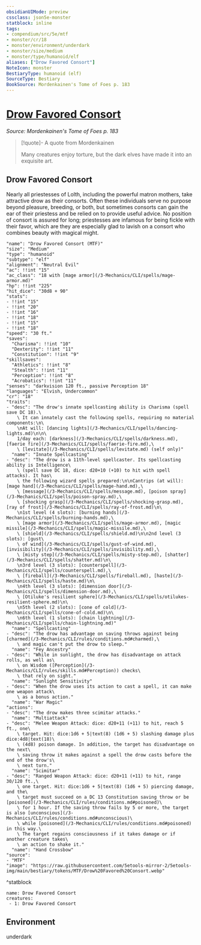 ```yaml
---
obsidianUIMode: preview
cssclass: json5e-monster
statblock: inline
tags:
- compendium/src/5e/mtf
- monster/cr/18
- monster/environment/underdark
- monster/size/medium
- monster/type/humanoid/elf
aliases: ["Drow Favored Consort"]
NoteIcon: monster
BestiaryType: humanoid (elf)
SourceType: Bestiary
BookSource: Mordenkainen's Tome of Foes p. 183
---
```

# [Drow Favored Consort](3-Mechanics\CLI\bestiary\humanoid/drow-favored-consort-mtf.md)
*Source: Mordenkainen's Tome of Foes p. 183*  

> [!quote]- A quote from Mordenkainen  
> 
> Many creatures enjoy torture, but the dark elves have made it into an exquisite art.

## Drow Favored Consort

Nearly all priestesses of Lolth, including the powerful matron mothers, take attractive drow as their consorts. Often these individuals serve no purpose beyond pleasure, breeding, or both, but sometimes consorts can gain the ear of their priestess and be relied on to provide useful advice. No position of consort is assured for long; priestesses are infamous for being fickle with their favor, which are they are especially glad to lavish on a consort who combines beauty with magical might.

```statblock
"name": "Drow Favored Consort (MTF)"
"size": "Medium"
"type": "humanoid"
"subtype": "elf"
"alignment": "Neutral Evil"
"ac": !!int "15"
"ac_class": "18 with [mage armor](/3-Mechanics/CLI/spells/mage-armor.md)"
"hp": !!int "225"
"hit_dice": "30d8 + 90"
"stats":
- !!int "15"
- !!int "20"
- !!int "16"
- !!int "18"
- !!int "15"
- !!int "18"
"speed": "30 ft."
"saves":
  "Charisma": !!int "10"
  "Dexterity": !!int "11"
  "Constitution": !!int "9"
"skillsaves":
  "Athletics": !!int "8"
  "Stealth": !!int "11"
  "Perception": !!int "8"
  "Acrobatics": !!int "11"
"senses": "darkvision 120 ft., passive Perception 18"
"languages": "Elvish, Undercommon"
"cr": "18"
"traits":
- "desc": "The drow's innate spellcasting ability is Charisma (spell save DC 18).\
    \ It can innately cast the following spells, requiring no material components:\n\
    \nAt will: [dancing lights](/3-Mechanics/CLI/spells/dancing-lights.md)\n\n\
    1/day each: [darkness](/3-Mechanics/CLI/spells/darkness.md), [faerie fire](/3-Mechanics/CLI/spells/faerie-fire.md),\
    \ [levitate](/3-Mechanics/CLI/spells/levitate.md) (self only)"
  "name": "Innate Spellcasting"
- "desc": "The drow is a 11th-level spellcaster. Its spellcasting ability is Intelligence\
    \ (spell save DC 18, dice: d20+10 (+10) to hit with spell attacks). It has\
    \ the following wizard spells prepared:\n\nCantrips (at will): [mage hand](/3-Mechanics/CLI/spells/mage-hand.md),\
    \ [message](/3-Mechanics/CLI/spells/message.md), [poison spray](/3-Mechanics/CLI/spells/poison-spray.md),\
    \ [shocking grasp](/3-Mechanics/CLI/spells/shocking-grasp.md), [ray of frost](/3-Mechanics/CLI/spells/ray-of-frost.md)\n\
    \n1st level (4 slots): [burning hands](/3-Mechanics/CLI/spells/burning-hands.md),\
    \ [mage armor](/3-Mechanics/CLI/spells/mage-armor.md), [magic missile](/3-Mechanics/CLI/spells/magic-missile.md),\
    \ [shield](/3-Mechanics/CLI/spells/shield.md)\n\n2nd level (3 slots): [gust\
    \ of wind](/3-Mechanics/CLI/spells/gust-of-wind.md), [invisibility](/3-Mechanics/CLI/spells/invisibility.md),\
    \ [misty step](/3-Mechanics/CLI/spells/misty-step.md), [shatter](/3-Mechanics/CLI/spells/shatter.md)\n\
    \n3rd level (3 slots): [counterspell](/3-Mechanics/CLI/spells/counterspell.md),\
    \ [fireball](/3-Mechanics/CLI/spells/fireball.md), [haste](/3-Mechanics/CLI/spells/haste.md)\n\
    \n4th level (3 slots): [dimension door](/3-Mechanics/CLI/spells/dimension-door.md),\
    \ [Otiluke's resilient sphere](/3-Mechanics/CLI/spells/otilukes-resilient-sphere.md)\n\
    \n5th level (2 slots): [cone of cold](/3-Mechanics/CLI/spells/cone-of-cold.md)\n\
    \n6th level (1 slots): [chain lightning](/3-Mechanics/CLI/spells/chain-lightning.md)"
  "name": "Spellcasting"
- "desc": "The drow has advantage on saving throws against being [charmed](/3-Mechanics/CLI/rules/conditions.md#charmed),\
    \ and magic can't put the drow to sleep."
  "name": "Fey Ancestry"
- "desc": "While in sunlight, the drow has disadvantage on attack rolls, as well as\
    \ on Wisdom ([Perception](/3-Mechanics/CLI/rules/skills.md#Perception)) checks\
    \ that rely on sight."
  "name": "Sunlight Sensitivity"
- "desc": "When the drow uses its action to cast a spell, it can make one weapon attack\
    \ as a bonus action."
  "name": "War Magic"
"actions":
- "desc": "The drow makes three scimitar attacks."
  "name": "Multiattack"
- "desc": "Melee Weapon Attack: dice: d20+11 (+11) to hit, reach 5 ft., one\
    \ target. Hit: dice:1d6 + 5|text(8) (1d6 + 5) slashing damage plus dice:4d8|text(18)\
    \ (4d8) poison damage. In addition, the target has disadvantage on the next\
    \ saving throw it makes against a spell the drow casts before the end of the drow's\
    \ next turn."
  "name": "Scimitar"
- "desc": "Ranged Weapon Attack: dice: d20+11 (+11) to hit, range 30/120 ft.,\
    \ one target. Hit: dice:1d6 + 5|text(8) (1d6 + 5) piercing damage, and the\
    \ target must succeed on a DC 13 Constitution saving throw or be [poisoned](/3-Mechanics/CLI/rules/conditions.md#poisoned)\
    \ for 1 hour. If the saving throw fails by 5 or more, the target is also [unconscious](/3-Mechanics/CLI/rules/conditions.md#unconscious)\
    \ while [poisoned](/3-Mechanics/CLI/rules/conditions.md#poisoned) in this way.\
    \ The target regains consciousness if it takes damage or if another creature takes\
    \ an action to shake it."
  "name": "Hand Crossbow"
"source":
- "MTF"
"image": "https://raw.githubusercontent.com/5etools-mirror-2/5etools-img/main/bestiary/tokens/MTF/Drow%20Favored%20Consort.webp"
```
^statblock

```encounter-table
name: Drow Favored Consort
creatures:
 - 1: Drow Favored Consort
```

## Environment

underdark